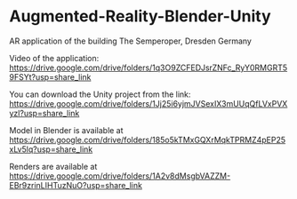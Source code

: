 # Augmented-Reality-Blender-Unity
AR application of the building The Semperoper, Dresden Germany

Video of the application: https://drive.google.com/drive/folders/1q3O9ZCFEDJsrZNFc_RyY0RMGRT59FSYt?usp=share_link 

You can download the Unity project from the link: https://drive.google.com/drive/folders/1Jj25i6yjmJVSexIX3mUUqQfLVxPVXyzl?usp=share_link 

Model in Blender is available at https://drive.google.com/drive/folders/185o5kTMxGQXrMqkTPRMZ4pEP25xLv5lq?usp=share_link 

Renders are available at https://drive.google.com/drive/folders/1A2v8dMsgbVAZZM-EBr9zrinLIHTuzNuO?usp=share_link 
